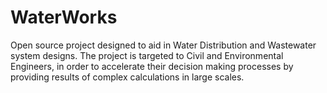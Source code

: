 # WaterWorks
Open source project designed to aid in Water Distribution and Wastewater system designs.  The project is targeted to Civil and Environmental Engineers, in order to accelerate their decision making processes by providing results of complex calculations in large scales.
